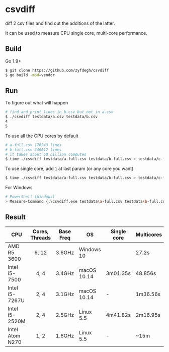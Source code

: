 # csvdiff

diff 2 csv files and find out the additions of the latter.

It can be used to measure CPU single core, multi-core performance.


## Build
Go 1.9+


```sh
$ git clone https://github.com/zyfdegh/csvdiff
$ go build -mod=vendor
```

## Run
To figure out what will happen
```sh
# find and print lines in b.csv but not in a.csv
$ ./csvdiff testdata/a.csv testdata/b.csv
4
5
```

To use all the CPU cores by default
```sh
# a-full.csv 176543 lines
# b-full.csv 340012 lines
# it takes about 60 billion computes
$ time ./csvdiff testdata/a-full.csv testdata/b-full.csv > testdata/c-full-multi.csv
```

To use single core, add `1` at last param (or any core you want)
```sh
$ time ./csvdiff testdata/a-full.csv testdata/b-full.csv > testdata/c-full-single.csv 1
```

For Windows
```sh
# PowerShell (Windows)
> Measure-Command {.\csvdiff.exe testdata\a-full.csv testdata\b-full.csv > .\testdata\c-full.csv}
```

## Result

| CPU | Cores, Threads | Base Freq | OS | Single core | Multicores |
|--|:--:|--|--|--|--|
| AMD R5 3600 | 6, 12 | 3.6GHz | Windows 10 | | 27.2s |
| Intel i5-7500  | 4, 4 | 3.4GHz | macOS 10.14 | 3m01.35s | 48.856s |
| Intel i5-7267U | 2, 4 | 3.1GHz | macOS 10.14 | - | 1m36.56s |
| Intel i5-2520M | 2, 4 | 2.5GHz | Linux 5.5   | 4m41.82s | 2m16.95s |
| Intel Atom N270 | 1, 2 | 1.6GHz | Linux 5.5 | - | ~15m |

